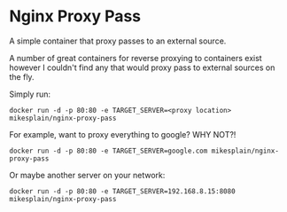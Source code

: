 # Nginx Proxy Pass

A simple container that proxy passes to an external source.

A number of great containers for reverse proxying to containers exist however I couldn't find any that would proxy pass to external sources on the fly.

Simply run:

```
docker run -d -p 80:80 -e TARGET_SERVER=<proxy location> mikesplain/nginx-proxy-pass
```

For example, want to proxy everything to google? WHY NOT?!
```
docker run -d -p 80:80 -e TARGET_SERVER=google.com mikesplain/nginx-proxy-pass
```

Or maybe another server on your network:
```
docker run -d -p 80:80 -e TARGET_SERVER=192.168.8.15:8080 mikesplain/nginx-proxy-pass
```
